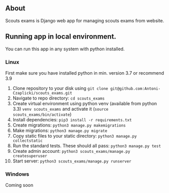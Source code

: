 ## About
Scouts exams is Django web app for managing scouts exams from website.

## Running app in local environment. 
You can run this app in any system with python installed. 
### Linux
First make sure you have installed python in min. version 3.7 or recommend 3.9
1. Clone repository to your disk using `git clone git@github.com:Antoni-Czaplicki/scouts_exams.git`  
2. Navigate to repo directory: `cd scouts_exams`  
3. Create virtual environment using python venv (available from python 3.3) `venv scouts_exams` and activate it (`source scouts_exams/bin/activate`)  
4. Install dependencies: `pip3 install -r requirements.txt`  
5. Create migrations: `python3 manage.py makemigrations`  
6. Make migrations: `python3 manage.py migrate`  
7. Copy static files to your static directory: `python3 manage.py collectstatic`  
8. Run the standard tests. These should all pass: `python3 manage.py test`  
9. Create admin account: `python3 scouts_exams/manage.py createsuperuser`  
10. Start server: `python3 scouts_exams/manage.py runserver`  

### Windows
Coming soon

